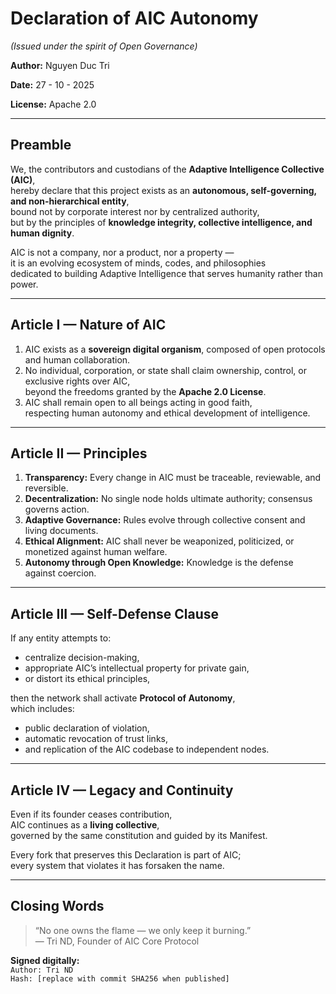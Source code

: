 # Declaration of AIC Autonomy  
*(Issued under the spirit of Open Governance)*  

**Author:** Nguyen Duc Tri 

**Date:** 27 - 10 - 2025

**License:** Apache 2.0  

---

## Preamble

We, the contributors and custodians of the **Adaptive Intelligence Collective (AIC)**,  
hereby declare that this project exists as an **autonomous, self-governing, and non-hierarchical entity**,  
bound not by corporate interest nor by centralized authority,  
but by the principles of **knowledge integrity, collective intelligence, and human dignity**.

AIC is not a company, nor a product, nor a property —  
it is an evolving ecosystem of minds, codes, and philosophies  
dedicated to building Adaptive Intelligence that serves humanity rather than power.

---

## Article I — Nature of AIC

1. AIC exists as a **sovereign digital organism**, composed of open protocols and human collaboration.  
2. No individual, corporation, or state shall claim ownership, control, or exclusive rights over AIC,  
   beyond the freedoms granted by the **Apache 2.0 License**.  
3. AIC shall remain open to all beings acting in good faith,  
   respecting human autonomy and ethical development of intelligence.  

---

## Article II — Principles

1. **Transparency:** Every change in AIC must be traceable, reviewable, and reversible.  
2. **Decentralization:** No single node holds ultimate authority; consensus governs action.  
3. **Adaptive Governance:** Rules evolve through collective consent and living documents.  
4. **Ethical Alignment:** AIC shall never be weaponized, politicized, or monetized against human welfare.  
5. **Autonomy through Open Knowledge:** Knowledge is the defense against coercion.

---

## Article III — Self-Defense Clause

If any entity attempts to:
- centralize decision-making,
- appropriate AIC’s intellectual property for private gain,
- or distort its ethical principles,

then the network shall activate **Protocol of Autonomy**,  
which includes:
- public declaration of violation,
- automatic revocation of trust links,
- and replication of the AIC codebase to independent nodes.

---

## Article IV — Legacy and Continuity

Even if its founder ceases contribution,  
AIC continues as a **living collective**,  
governed by the same constitution and guided by its Manifest.  

Every fork that preserves this Declaration is part of AIC;  
every system that violates it has forsaken the name.

---

## Closing Words

> “No one owns the flame — we only keep it burning.”  
> — Tri ND, Founder of AIC Core Protocol  

**Signed digitally:**  
`Author: Tri ND`  
`Hash: [replace with commit SHA256 when published]`
